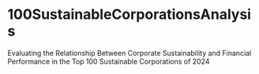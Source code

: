 # 100SustainableCorporationsAnalysis
Evaluating the Relationship Between Corporate Sustainability and Financial Performance in the Top 100 Sustainable Corporations of 2024
